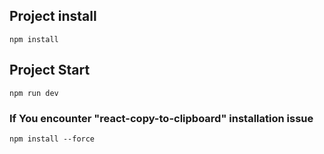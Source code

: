 ## Project install

```
npm install
```

## Project Start

```
npm run dev
```

### If You encounter "react-copy-to-clipboard" installation issue

```
npm install --force
```
